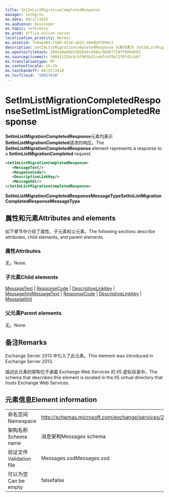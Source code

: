 ```yaml
---
title: SetImListMigrationCompletedResponse
manager: sethgros
ms.date: 09/17/2015
ms.audience: Developer
ms.topic: reference
ms.prod: office-online-server
localization_priority: Normal
ms.assetid: 7e9ab484-7100-422d-ab22-d8ddb97098c1
description: SetImListMigrationCompletedResponse 元素均表示 SetImListMigrationCompleted 请求的响应。
ms.openlocfilehash: 2041a0e6b03305644c498ec36967f297f999d993
ms.sourcegitcommit: 34041125dc8c5f993b21cebfc4f8b72f0fd2cb6f
ms.translationtype: MT
ms.contentlocale: zh-CN
ms.lasthandoff: 06/25/2018
ms.locfileid: "19827430"
---
```

# <a name="setimlistmigrationcompletedresponse"></a><span data-ttu-id="85ab7-103">SetImListMigrationCompletedResponse</span><span class="sxs-lookup"><span data-stu-id="85ab7-103">SetImListMigrationCompletedResponse</span></span>

<span data-ttu-id="85ab7-104">**SetImListMigrationCompletedResponse**元素均表示**SetImListMigrationCompleted**请求的响应。</span><span class="sxs-lookup"><span data-stu-id="85ab7-104">The **SetImListMigrationCompletedResponse** element represents a response to a **SetImListMigrationCompleted** request.</span></span> 
  
```XML
<SetImListMigrationCompletedResponse>
   <MessageText/>
   <ResponseCode/>
   <DescriptiveLinkKey/>
   <MessageXml/>
</SetImListMigrationCompletedResponse>
```

 <span data-ttu-id="85ab7-105">**SetImListMigrationCompletedResponseMessageType**</span><span class="sxs-lookup"><span data-stu-id="85ab7-105">**SetImListMigrationCompletedResponseMessageType**</span></span>
## <a name="attributes-and-elements"></a><span data-ttu-id="85ab7-106">属性和元素</span><span class="sxs-lookup"><span data-stu-id="85ab7-106">Attributes and elements</span></span>

<span data-ttu-id="85ab7-107">如下章节中介绍了属性、子元素和父元素。</span><span class="sxs-lookup"><span data-stu-id="85ab7-107">The following sections describe attributes, child elements, and parent elements.</span></span>
  
### <a name="attributes"></a><span data-ttu-id="85ab7-108">属性</span><span class="sxs-lookup"><span data-stu-id="85ab7-108">Attributes</span></span>

<span data-ttu-id="85ab7-109">无。</span><span class="sxs-lookup"><span data-stu-id="85ab7-109">None.</span></span>
  
### <a name="child-elements"></a><span data-ttu-id="85ab7-110">子元素</span><span class="sxs-lookup"><span data-stu-id="85ab7-110">Child elements</span></span>

<span data-ttu-id="85ab7-111">[MessageText](messagetext.md) | [ResponseCode](responsecode.md) | [DescriptiveLinkKey](descriptivelinkkey.md) | [MessageXml](messagexml.md)</span><span class="sxs-lookup"><span data-stu-id="85ab7-111">[MessageText](messagetext.md) | [ResponseCode](responsecode.md) | [DescriptiveLinkKey](descriptivelinkkey.md) | [MessageXml](messagexml.md)</span></span>
  
### <a name="parent-elements"></a><span data-ttu-id="85ab7-112">父元素</span><span class="sxs-lookup"><span data-stu-id="85ab7-112">Parent elements</span></span>

<span data-ttu-id="85ab7-113">无。</span><span class="sxs-lookup"><span data-stu-id="85ab7-113">None.</span></span>
  
## <a name="remarks"></a><span data-ttu-id="85ab7-114">备注</span><span class="sxs-lookup"><span data-stu-id="85ab7-114">Remarks</span></span>

<span data-ttu-id="85ab7-115">Exchange Server 2013 中引入了此元素。</span><span class="sxs-lookup"><span data-stu-id="85ab7-115">This element was introduced in Exchange Server 2013.</span></span>
  
<span data-ttu-id="85ab7-116">描述此元素的架构位于承载 Exchange Web Services 的 IIS 虚拟目录中。</span><span class="sxs-lookup"><span data-stu-id="85ab7-116">The schema that describes this element is located in the IIS virtual directory that hosts Exchange Web Services.</span></span>
  
## <a name="element-information"></a><span data-ttu-id="85ab7-117">元素信息</span><span class="sxs-lookup"><span data-stu-id="85ab7-117">Element information</span></span>

|||
|:-----|:-----|
|<span data-ttu-id="85ab7-118">命名空间</span><span class="sxs-lookup"><span data-stu-id="85ab7-118">Namespace</span></span>  <br/> |http://schemas.microsoft.com/exchange/services/2006/messages  <br/> |
|<span data-ttu-id="85ab7-119">架构名称</span><span class="sxs-lookup"><span data-stu-id="85ab7-119">Schema name</span></span>  <br/> |<span data-ttu-id="85ab7-120">消息架构</span><span class="sxs-lookup"><span data-stu-id="85ab7-120">Messages schema</span></span>  <br/> |
|<span data-ttu-id="85ab7-121">验证文件</span><span class="sxs-lookup"><span data-stu-id="85ab7-121">Validation file</span></span>  <br/> |<span data-ttu-id="85ab7-122">Messages.xsd</span><span class="sxs-lookup"><span data-stu-id="85ab7-122">Messages.xsd</span></span>  <br/> |
|<span data-ttu-id="85ab7-123">可以为空</span><span class="sxs-lookup"><span data-stu-id="85ab7-123">Can be empty</span></span>  <br/> |<span data-ttu-id="85ab7-124">false</span><span class="sxs-lookup"><span data-stu-id="85ab7-124">false</span></span>  <br/> |
   

